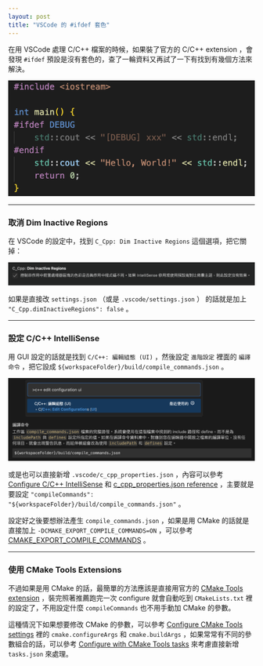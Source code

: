 ```yaml
---
layout: post
title: "VSCode 的 #ifdef 套色"
---
```


在用 VSCode 處理 C/C++ 檔案的時候，如果裝了官方的 C/C++ extension ，會發現 `#ifdef` 預設是沒有套色的，查了一輪資料又再試了一下有找到有幾個方法來解決。

![](/assets/images/2024-01-24/ifdef.png)

---

### 取消 Dim Inactive Regions

在 VSCode 的設定中，找到 `C_Cpp: Dim Inactive Regions` 這個選項，把它關掉：

![Dim Inactive Regions](/assets/images/2024-01-24/dim-inactive-regions.png)

如果是直接改 `settings.json` （或是 `.vscode/settings.json` ） 的話就是加上 `"C_Cpp.dimInactiveRegions": false` 。

---

### 設定 C/C++ IntelliSense

用 GUI 設定的話就是找到 `C/C++: 編輯組態 (UI)` ，然後設定 `進階設定` 裡面的 `編譯命令` ，把它設成 `${workspaceFolder}/build/compile_commands.json` 。

![C/C++ IntelliSense](/assets/images/2024-01-24/c-cpp-edit-ui.png)

或是也可以直接新增 `.vscode/c_cpp_properties.json` ，內容可以參考 [Configure C/C++ IntelliSense](https://code.visualstudio.com/docs/cpp/configure-intellisense) 和 [c_cpp_properties.json reference](https://code.visualstudio.com/docs/cpp/c-cpp-properties-schema-reference) ，主要就是要設定 `"compileCommands": "${workspaceFolder}/build/compile_commands.json"` 。

設定好之後要想辦法產生 `compile_commands.json` ，如果是用 CMake 的話就是直接加上 `-DCMAKE_EXPORT_COMPILE_COMMANDS=ON` ，可以參考 [CMAKE_EXPORT_COMPILE_COMMANDS](https://cmake.org/cmake/help/latest/variable/CMAKE_EXPORT_COMPILE_COMMANDS.html) 。

---

### 使用 CMake Tools Extensions

不過如果是用 CMake 的話，最簡單的方法應該是直接用官方的 [CMake Tools extension](https://marketplace.visualstudio.com/items?itemName=ms-vscode.cmake-tools) ，裝完照著推薦跑完一次 configure 就會自動吃到 `CMakeLists.txt` 裡的設定了，不用設定什麼 `compileCommands` 也不用手動加 CMake 的參數。

這種情況下如果想要修改 CMake 的參數，可以參考 [Configure CMake Tools settings](https://github.com/microsoft/vscode-cmake-tools/blob/main/docs/cmake-settings.md) 裡的 `cmake.configureArgs` 和 `cmake.buildArgs` ，如果常常有不同的參數組合的話，可以參考 [Configure with CMake Tools tasks](https://github.com/microsoft/vscode-cmake-tools/blob/main/docs/tasks.md) 來考慮直接新增 `tasks.json` 來處理。
